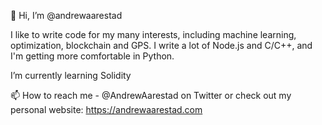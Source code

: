 👋 Hi, I’m @andrewaarestad

I like to write code for my many interests, including machine learning, optimization, blockchain and GPS.  I write a lot of Node.js and C/C++, and I'm getting more comfortable in Python.

I’m currently learning Solidity

📫 How to reach me - @AndrewAarestad on Twitter or check out my personal website: https://andrewaarestad.com

<!---
andrewaarestad/andrewaarestad is a ✨ special ✨ repository because its `README.md` (this file) appears on your GitHub profile.
You can click the Preview link to take a look at your changes.
--->
